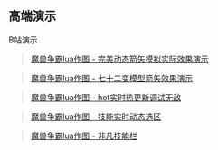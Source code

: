## 高端演示

B站演示

> <a target="_blank" href="https://www.bilibili.com/video/BV1p44y1k7aG">魔兽争霸lua作图 - 完美动态箭矢模拟实际效果演示</a>

> <a target="_blank" href="https://www.bilibili.com/video/BV1AA411w7iZ">魔兽争霸lua作图 - 七十二变模型箭矢效果演示</a>

> <a target="_blank" href="https://www.bilibili.com/video/BV1pU4y177C6">魔兽争霸lua作图 - hot实时热更新调试无敌</a>

> <a target="_blank" href="https://www.bilibili.com/video/BV1p3411q78m">魔兽争霸lua作图 - 技能实时动态选区</a>

> <a target="_blank" href="https://www.bilibili.com/video/BV18L411x7Wj">魔兽争霸lua作图 - 非凡技能栏</a>
